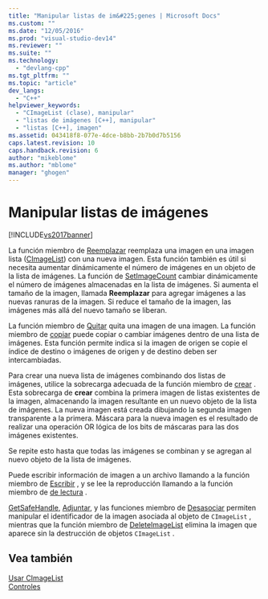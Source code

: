 ```yaml
---
title: "Manipular listas de im&#225;genes | Microsoft Docs"
ms.custom: ""
ms.date: "12/05/2016"
ms.prod: "visual-studio-dev14"
ms.reviewer: ""
ms.suite: ""
ms.technology: 
  - "devlang-cpp"
ms.tgt_pltfrm: ""
ms.topic: "article"
dev_langs: 
  - "C++"
helpviewer_keywords: 
  - "CImageList (clase), manipular"
  - "listas de imágenes [C++], manipular"
  - "listas [C++], imagen"
ms.assetid: 043418f8-077e-4dce-b8bb-2b7b0d7b5156
caps.latest.revision: 10
caps.handback.revision: 6
author: "mikeblome"
ms.author: "mblome"
manager: "ghogen"
---
```

# Manipular listas de im&#225;genes
[!INCLUDE[vs2017banner](../assembler/inline/includes/vs2017banner.md)]

La función miembro de [Reemplazar](../Topic/CImageList::Replace.md) reemplaza una imagen en una imagen lista \([CImageList](../mfc/reference/cimagelist-class.md)\) con una nueva imagen.  Esta función también es útil si necesita aumentar dinámicamente el número de imágenes en un objeto de la lista de imágenes.  La función de [SetImageCount](../Topic/CImageList::SetImageCount.md) cambiar dinámicamente el número de imágenes almacenadas en la lista de imágenes.  Si aumenta el tamaño de la imagen, llamada **Reemplazar** para agregar imágenes a las nuevas ranuras de la imagen.  Si reduce el tamaño de la imagen, las imágenes más allá del nuevo tamaño se liberan.  
  
 La función miembro de [Quitar](../Topic/CImageList::Remove.md) quita una imagen de una imagen.  La función miembro de [copiar](../Topic/CImageList::Copy.md) puede copiar o cambiar imágenes dentro de una lista de imágenes.  Esta función permite indica si la imagen de origen se copie el índice de destino o imágenes de origen y de destino deben ser intercambiadas.  
  
 Para crear una nueva lista de imágenes combinando dos listas de imágenes, utilice la sobrecarga adecuada de la función miembro de [crear](../Topic/CImageList::Create.md) .  Esta sobrecarga de **crear** combina la primera imagen de listas existentes de la imagen, almacenando la imagen resultante en un nuevo objeto de la lista de imágenes.  La nueva imagen está creada dibujando la segunda imagen transparente a la primera.  Máscara para la nueva imagen es el resultado de realizar una operación OR lógica de los bits de máscaras para las dos imágenes existentes.  
  
 Se repite esto hasta que todas las imágenes se combinan y se agregan al nuevo objeto de la lista de imágenes.  
  
 Puede escribir información de imagen a un archivo llamando a la función miembro de [Escribir](../Topic/CImageList::Write.md) , y se lee la reproducción llamando a la función miembro de [de lectura](../Topic/CImageList::Read.md) .  
  
 [GetSafeHandle](../Topic/CImageList::GetSafeHandle.md), [Adjuntar](../Topic/CImageList::Attach.md), y las funciones miembro de [Desasociar](../Topic/CImageList::Detach.md) permiten manipular el identificador de la imagen asociada al objeto de `CImageList` , mientras que la función miembro de [DeleteImageList](../Topic/CImageList::DeleteImageList.md) elimina la imagen que aparece sin la destrucción de objetos `CImageList` .  
  
## Vea también  
 [Usar CImageList](../mfc/using-cimagelist.md)   
 [Controles](../mfc/controls-mfc.md)